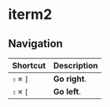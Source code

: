 # iterm2
## Navigation
|Shortcut|Description|
|:-------|:----------|
|`⇧` `⌘` `]`|**Go right**.|
|`⇧` `⌘` `[`|**Go left**.|
